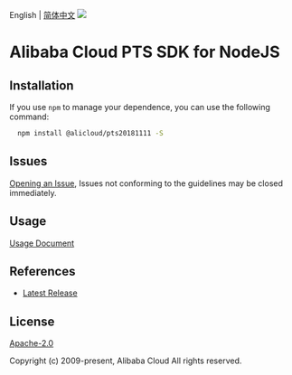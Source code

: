English | [简体中文](README-CN.md)
![](https://aliyunsdk-pages.alicdn.com/icons/AlibabaCloud.svg)

# Alibaba Cloud PTS SDK for NodeJS

## Installation
If you use `npm` to manage your dependence, you can use the following command:

```sh
  npm install @alicloud/pts20181111 -S
```

## Issues
[Opening an Issue](https://github.com/aliyun/alibabacloud-typescript-sdk/issues/new), Issues not conforming to the guidelines may be closed immediately.

## Usage
[Usage Document](https://github.com/aliyun/alibabacloud-typescript-sdk/blob/master/docs/Usage-EN.md#quick-examples)

## References
* [Latest Release](https://github.com/aliyun/alibabacloud-typescript-sdk/)

## License
[Apache-2.0](http://www.apache.org/licenses/LICENSE-2.0)

Copyright (c) 2009-present, Alibaba Cloud All rights reserved.
